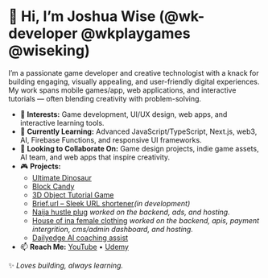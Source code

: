 # 👋 Hi, I’m Joshua Wise (@wk-developer @wkplaygames @wiseking)

I’m a passionate game developer and creative technologist with a knack for building engaging, visually appealing, and user-friendly digital experiences. My work spans mobile games/app, web applications, and interactive tutorials — often blending creativity with problem-solving.

- 👀 **Interests:** Game development, UI/UX design, web apps, and interactive learning tools.  
- 🌱 **Currently Learning:** Advanced JavaScript/TypeScript, Next.js, web3, AI, Firebase Functions, and responsive UI frameworks.  
- 💞️ **Looking to Collaborate On:** Game design projects, indie game assets, AI team, and web apps that inspire creativity. 
- 🎮 **Projects:**  
  - [Ultimate Dinosaur](https://wk-dev.itch.io/ultimate-dinosaur)  
  - [Block Candy](https://wk-dev.itch.io/block-candy)  
  - [3D Object Tutorial Game](https://gd.games/wkplaygames/3d-object-tutorial)  
  - [Brief.url – Sleek URL shortener](https://b-url.onrender.com/)*(in development)*
  - [Naija hustle plug](https://naijahustleplug.com/) *worked on the backend, ads, and hosting.*
  - [House of ina female clothing](https://houseofinaofficial.com/) *worked on the backend, apis, payment intergrition, cms/admin dashboard, and hosting.*
  - [Dailyedge AI coaching assist](https://dailyedgeapp.store/)
- 📫 **Reach Me:** [YouTube](https://youtube.com/@w.i.s.e.k.i.n.g?si=edRhvyYIAKzlpjh5) • [Udemy](https://www.udemy.com/course/learn-how-to-make-games-with-your-smartphone/?couponCode=HAPPYGAMING)  

✨ _Loves building, always learning._  

